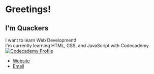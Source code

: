 # Greetings!
## I'm Quackers
I want to learn Web Development!<br>
I'm currently learning HTML, CSS, and JavaScript with Codecademy<br> 
[![Codecademy Profile](https://img.shields.io/badge/Codecademy-Profile-blue)](https://www.codecademy.com/profiles/Quackers_n_Cheese)

- [Website](https://quackersncheese.github.io/QuackersNCheese/)  
- [Email](mailto:Quacktastrophe@protonmail.com)

